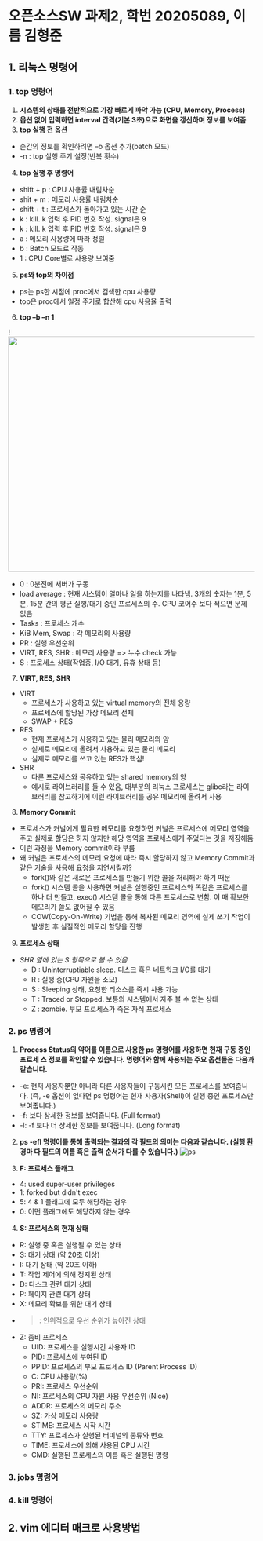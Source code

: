 # 오픈소스SW 과제2, 학번 20205089, 이름 김형준

## 1. 리눅스 명령어

### 1. top 명령어
1. **시스템의 상태를 전반적으로 가장 빠르게 파악 가능 (CPU, Memory, Process)**
2. **옵션 없이 입력하면 interval 간격(기본 3초)으로 화면을 갱신하며 정보를 보여줌**
3. **top 실행 전 옵션**
 - 순간의 정보를 확인하려면 –b 옵션 추가(batch 모드)
 - -n : top 실행 주기 설정(반복 횟수)
4. **top 실행 후 명령어**
 - shift + p : CPU 사용률 내림차순
 - shit + m : 메모리 사용률 내림차순
 - shift + t : 프로세스가 돌아가고 있는 시간 순
 - k : kill. k 입력 후 PID 번호 작성. signal은 9
 - k : kill. k 입력 후 PID 번호 작성. signal은 9
 - a : 메모리 사용량에 따라 정렬
 - b : Batch 모드로 작동
 - 1 : CPU Core별로 사용량 보여줌
5. **ps와 top의 차이점**
 - ps는 ps한 시점에 proc에서 검색한 cpu 사용량
 - top은 proc에서 일정 주기로 합산해 cpu 사용율 출력
6. **top –b –n 1**

!<img src="https://user-images.githubusercontent.com/106909588/172050535-e494437f-6845-45c6-892f-b7a50d0700eb.png" width="640" height="480">

 - 0 : 0분전에 서버가 구동
 - load average : 현재 시스템이 얼마나 일을 하는지를 나타냄. 3개의 숫자는 1분, 5분, 15분 간의 평균 실행/대기 중인 프로세스의 수. CPU 코어수 보다 적으면 문제 없음
 - Tasks : 프로세스 개수
 - KiB Mem, Swap : 각 메모리의 사용량
 - PR : 실행 우선순위
 - VIRT, RES, SHR : 메모리 사용량 => 누수 check 가능
 - S : 프로세스 상태(작업중, I/O 대기, 유휴 상태 등)

7. **VIRT, RES, SHR**
 - VIRT
   - 프로세스가 사용하고 있는 virtual memory의 전체 용량
   - 프로세스에 할당된 가상 메모리 전체
   - SWAP + RES
 - RES
   - 현재 프로세스가 사용하고 있는 물리 메모리의 양
   - 실제로 메모리에 올려서 사용하고 있는 물리 메모리
   - 실제로 메모리를 쓰고 있는 RES가 핵심!
 - SHR
   - 다른 프로세스와 공유하고 있는 shared memory의 양
   - 예시로 라이브러리를 들 수 있음, 대부분의 리눅스 프로세스는 glibc라는 라이브러리를 참고하기에 이런 라이브러리를 공유 메모리에 올려서 사용
8. **Memory Commit**
 - 프로세스가 커널에게 필요한 메모리를 요청하면 커널은 프로세스에 메모리 영역을 주고 실제로 할당은 하지 않지만 해당 영역을 프로세스에게 주었다는 것을 저장해둠
 - 이런 과정을 Memory commit이라 부름
 - 왜 커널은 프로세스의 메모리 요청에 따라 즉시 할당하지 않고 Memory Commit과 같은 기술을 사용해 요청을 지연시킬까?
   - fork()와 같은 새로운 프로세스를 만들기 위한 콜을 처리해야 하기 때문
   - fork() 시스템 콜을 사용하면 커널은 실행중인 프로세스와 똑같은 프로세스를 하나 더 만들고, exec() 시스템 콜을 통해 다른 프로세스로 변함. 이 때 확보한 메모리가 쓸모               없어질 수 있음
   - COW(Copy-On-Write) 기법을 통해 복사된 메모리 영역에 실제 쓰기 작업이 발생한 후 실질적인 메모리 할당을 진행
9. **프로세스 상태**
 - *SHR 옆에 있는 S 항목으로 볼 수 있음*
   - D : Uninterruptiable sleep. 디스크 혹은 네트워크 I/O를 대기
   - R : 실행 중(CPU 자원을 소모)
   - S : Sleeping 상태, 요청한 리소스를 즉시 사용 가능
   - T : Traced or Stopped. 보통의 시스템에서 자주 볼 수 없는 상태
   - Z : zombie. 부모 프로세스가 죽은 자식 프로세스



### 2. ps 명령어
1. **Process Status의 약어를 이름으로 사용한 ps 명령어를 사용하면 현재 구동 중인 프로세     스 정보를 확인할 수 있습니다. 명령어와 함께 사용되는 주요 옵션들은 다음과 같습니다.**
 - -e: 현재 사용자뿐만 아니라 다른 사용자들이 구동시킨 모든 프로세스를 보여줍니다. (즉, -e 옵션이 없다면 ps 명령어는 현재 사용자(Shell)이 실행 중인 프로세스만 보여줍니다.)
 - -f: 보다 상세한 정보를 보여줍니다. (Full format)
 - -l: -f 보다 더 상세한 정보를 보여줍니다. (Long format)
2. **ps -efl 명령어를 통해 출력되는 결과의 각 필드의 의미는 다음과 같습니다. (실행 환경마     다 필드의 이름 혹은 출력 순서가 다를 수 있습니다.)**
![ps](https://user-images.githubusercontent.com/106909588/172051330-e491c035-485b-48f6-94b8-750b89b67270.png)

3. **F: 프로세스 플래그**
 - 4: used super-user privileges
 - 1: forked but didn't exec
 - 5: 4 & 1 플래그에 모두 해당하는 경우
 - 0: 어떤 플래그에도 해당하지 않는 경우
4. **S: 프로세스의 현재 상태**
 - R: 실행 중 혹은 실행될 수 있는 상태
 - S: 대기 상태 (약 20초 이상)
 - I: 대기 상태 (약 20초 이하)
 - T: 작업 제어에 의해 정지된 상태
 - D: 디스크 관련 대기 상태
 - P: 페이지 관련 대기 상태
 - X: 메모리 확보를 위한 대기 상태
 - >: 인위적으로 우선 순위가 높아진 상태
 - Z: 좀비 프로세스
   - UID: 프로세스를 실행시킨 사용자 ID
   - PID: 프로세스에 부여된 ID
   - PPID: 프로세스의 부모 프로세스 ID (Parent Process ID)
   - C: CPU 사용량(%)
   - PRI: 프로세스 우선순위
   - NI: 프로세스의 CPU 자원 사용 우선순위 (Nice)
   - ADDR: 프로세스의 메모리 주소
   - SZ: 가상 메모리 사용량
   - STIME: 프로세스 시작 시간
   - TTY: 프로세스가 실행된 터미널의 종류와 번호
   - TIME: 프로세스에 의해 사용된 CPU 시간
   - CMD: 실행된 프로세스의 이름 혹은 실행된 명령
### 3. jobs 명령어

### 4. kill 명령어

## 2. vim 에디터 매크로 사용방법
